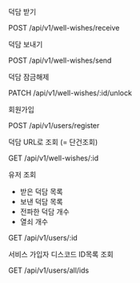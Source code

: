 덕담 받기

POST /api/v1/well-wishes/receive

덕담 보내기

POST /api/v1/well-wishes/send

덕담 잠금해제

PATCH /api/v1/well-wishes/:id/unlock

회원가입

POST /api/v1/users/register

덕담 URL로 조회 (= 단건조회)

GET /api/v1/well-wishes/:id

유저 조회

- 받은 덕담 목록
- 보낸 덕담 목록
- 전파한 덕담 개수
- 열쇠 개수

GET /api/v1/users/:id

서비스 가입자 디스코드 ID목록 조회

GET /api/v1/users/all/ids